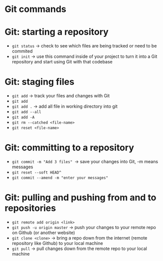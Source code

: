 # Git commands

# Git: starting a repository
* `git status` -> check to see which files are being tracked or need to be commited
* `git init` -> use this command inside of your project to turn it into a Git repository and start using Git with that codebase

# Git: staging files
* `git add` <file-name> -> track your files and changes with Git
* `git add` <file name> <another-file-name> <yet-another-file-name>
* `git add .` ->  add all file in working directory into git
* `git add --all`
* `git add -A`
* `git rm --catched <file-name>`
* `git reset <file-name>`

# Git: committing to a repository
* `git commit -m "Add 3 files" `-> save your changes into Git, -m means messages
* `git reset --soft HEAD^ `
* `git commit --amend -m "enter your messages" `

# Git: pulling and pushing from and to repositories
* `git remote add origin <link> `
* `git push -u origin master`  -> push your changes to your remote repo on Github (or another website)
* `git clone <clone>` -> bring a repo down from the internet (remote repository like Github) to your local machine
* `git pull`  -> pull changes down from the remote repo to your local machine